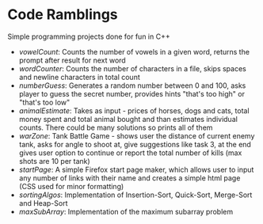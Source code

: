 # Code Ramblings
<p> Simple programming projects done for fun in C++ </p>

* <i>vowelCount</i>: Counts the number of vowels in a given word, returns the prompt after result for next word
* <i>wordCounter</i>: Counts the number of characters in a file, skips spaces and newline characters in total count
* <i>numberGuess</i>: Generates a random number between 0 and 100, asks player to guess the secret number, provides hints "that's too high" or "that's too low"
* <i>animalEstimate</i>: Takes as input - prices of horses, dogs and cats, total money spent and total animal bought and than estimates individual counts. There could be many solutions so prints all of them
* <i>warZone</i>: Tank Battle Game - shows user the distance of current enemy tank, asks for angle to shoot at, give suggestions like task 3, at the end gives user option to continue or report the total number of kills (max shots are 10 per tank)
* <i>startPage</i>: A simple Firefox start page maker, which allows user to input any number of links with their name and creates a simple html page (CSS used for minor formatting)
* <i>sortingAlgos</i>: Implementation of Insertion-Sort, Quick-Sort, Merge-Sort and Heap-Sort
* <i>maxSubArray</i>: Implementation of the maximum subarray problem
